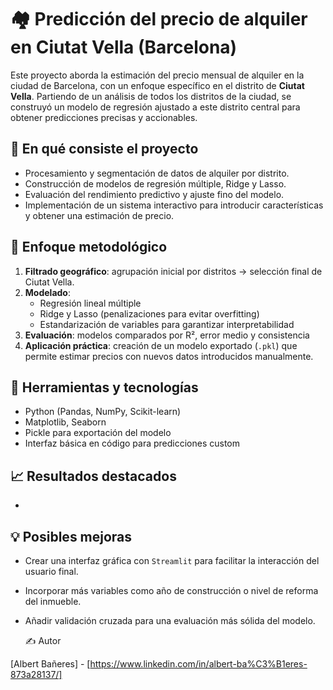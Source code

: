 # 🏘️ Predicción del precio de alquiler en Ciutat Vella (Barcelona)

Este proyecto aborda la estimación del precio mensual de alquiler en la ciudad de Barcelona, con un enfoque específico en el distrito de **Ciutat Vella**. Partiendo de un análisis de todos los distritos de la ciudad, se construyó un modelo de regresión ajustado a este distrito central para obtener predicciones precisas y accionables.

## 🔎 En qué consiste el proyecto

- Procesamiento y segmentación de datos de alquiler por distrito.
- Construcción de modelos de regresión múltiple, Ridge y Lasso.
- Evaluación del rendimiento predictivo y ajuste fino del modelo.
- Implementación de un sistema interactivo para introducir características y obtener una estimación de precio.

## 🧪 Enfoque metodológico

1. **Filtrado geográfico**: agrupación inicial por distritos → selección final de Ciutat Vella.
2. **Modelado**: 
   - Regresión lineal múltiple
   - Ridge y Lasso (penalizaciones para evitar overfitting)
   - Estandarización de variables para garantizar interpretabilidad
3. **Evaluación**: modelos comparados por R², error medio y consistencia
4. **Aplicación práctica**: creación de un modelo exportado (`.pkl`) que permite estimar precios con nuevos datos introducidos manualmente.

## 🧰 Herramientas y tecnologías

- Python (Pandas, NumPy, Scikit-learn)
- Matplotlib, Seaborn
- Pickle para exportación del modelo
- Interfaz básica en código para predicciones custom

## 📈 Resultados destacados

-

## 💡 Posibles mejoras

- Crear una interfaz gráfica con `Streamlit` para facilitar la interacción del usuario final.
- Incorporar más variables como año de construcción o nivel de reforma del inmueble.
- Añadir validación cruzada para una evaluación más sólida del modelo.

  ✍️ Autor
  
[Albert Bañeres] - [https://www.linkedin.com/in/albert-ba%C3%B1eres-873a28137/]
